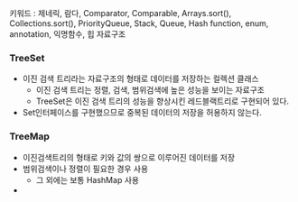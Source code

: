키워드 : 제네릭, 람다, Comparator, Comparable, Arrays.sort(), Collections.sort(), PriorityQueue, Stack, Queue, 
Hash function, enum, annotation, 익명함수, 힙 자료구조

### TreeSet
- 이진 검색 트리라는 자료구조의 형태로 데이터를 저장하는 컬렉션 클래스
  - 이진 검색 트리는 정렬, 검색, 범위검색에 높은 성능을 보이는 자료구조
  - TreeSet은 이진 검색 트리의 성능을 향상시킨 레드블랙트리로 구현되어 있다.
- Set인터페이스를 구현했으므로 중복된 데이터의 저장을 허용하지 않는다.


### TreeMap
- 이진검색트리의 형태로 키와 값의 쌍으로 이루어진 데이터를 저장
- 범위검색이나 정렬이 필요한 경우 사용
  - 그 외에는 보통 HashMap 사용
- 
